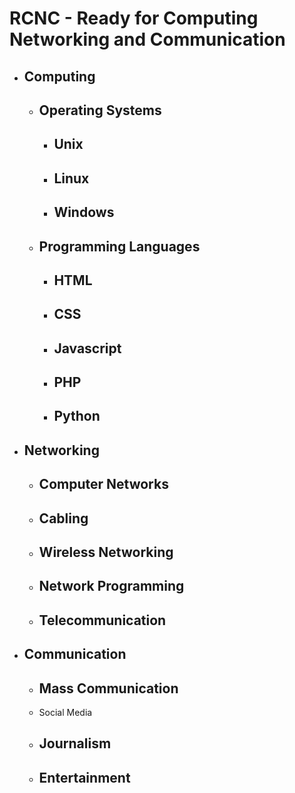 <h1>RCNC - Ready for Computing Networking and Communication</h1>
<ul>
  <li>
    <h2>Computing</h2>
    <ul>
      <li><h2>Operating Systems</h2></li>
      <ul>
        <li><h2>Unix</h2></li>
        <li><h2>Linux</h2></li>
        <li><h2>Windows</h2></li>
      </ul>
      <li><h2>Programming Languages</h2></li>
      <ul>
        <li><h2>HTML</h2></li>
        <li><h2>CSS</h2></li>
        <li><h2>Javascript</h2></li>
        <li><h2>PHP</h2></li>
        <li><h2>Python</h2></li>
      </ul>
    </ul>
  </li>
  <li><h2>Networking</h2></li>
  <ul>
    <li><h2>Computer Networks</h2></li>
    <li><h2>Cabling</h2></li>
    <li><h2>Wireless Networking</h2></li>
    <li><h2>Network Programming</h2></li>
    <li><h2>Telecommunication</h2></li>
  </ul>
  <li>
    <h2>Communication</h2>
    <ul>
      <li><h2>Mass Communication</h2></li>
      <li><h22>Social Media</h2></li>
      <li><h2>Journalism</h2></li>
      <li><h2>Entertainment</h2></li>
    </ul>
  </li>
</ul>
